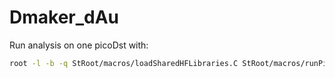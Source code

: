 # Dmaker_dAu

Run analysis on one picoDst with:
```sh
root -l -b -q StRoot/macros/loadSharedHFLibraries.C StRoot/macros/runPicoDpmAnaMaker.C++
```
